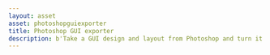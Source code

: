 ```yaml
---
layout: asset
asset: photoshopguiexporter
title: Photoshop GUI exporter
description: b'Take a GUI design and layout from Photoshop and turn it into a GUI scene (.gui) in Defold.'
---
```

